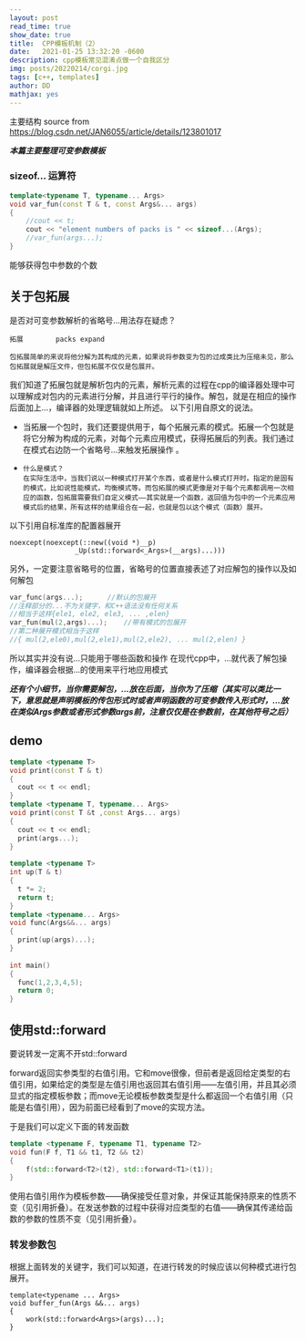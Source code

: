 ```yaml
---
layout: post
read_time: true
show_date: true
title:  CPP模板机制（2）
date:   2021-01-25 13:32:20 -0600
description: cpp模板常见混淆点做一个自我区分
img: posts/20220214/corgi.jpg
tags: [c++, templates]
author: DD
mathjax: yes
---
```


主要结构 source from https://blog.csdn.net/JAN6055/article/details/123801017

***本篇主要整理可变参数模板***

### sizeof... 运算符

```c++
template<typename T, typename... Args>  
void var_fun(const T & t, const Args&... args)
{
    //cout << t;
    cout << "element numbers of packs is " << sizeof...(Args);
    //var_fun(args...);
}

```
能够获得包中参数的个数

## 关于包拓展
是否对可变参数解析的省略号...用法存在疑虑？

```
拓展        packs expand

包拓展简单的来说将他分解为其构成的元素，如果说将参数变为包的过成类比为压缩未见，那么包拓展就是解压文件，但包拓展不仅仅是包展开。
```
我们知道了拓展包就是解析包内的元素，解析元素的过程在cpp的编译器处理中可以理解成对包内的元素进行分解，并且进行平行的操作。解包，就是在相应的操作后面加上...，编译器的处理逻辑就如上所述。
以下引用自原文的说法。
- 当拓展一个包时，我们还要提供用于，每个拓展元素的模式。拓展一个包就是将它分解为构成的元素，对每个元素应用模式，获得拓展后的列表。我们通过在模式右边防一个省略号...来触发拓展操作 。
- 
    ```
    什么是模式？
    在实际生活中，当我们说以一种模式打开某个东西，或者是什么模式打开时。指定的是固有的模式，比如说性能模式，均衡模式等。而包拓展的模式更像是对于每个元素都调用一次相应的函数，包拓展需要我们自定义模式——其实就是一个函数，返回值为包中的一个元素应用模式后的结果，所有这样的结果组合在一起，也就是包以这个模式（函数）展开。
    ```

以下引用自标准库的配置器展开
```
noexcept(noexcept(::new((void *)__p)
			    _Up(std::forward<_Args>(__args)...)))
```
另外，一定要注意省略号的位置，省略号的位置直接表述了对应解包的操作以及如何解包
```cpp
var_func(args...);      //默认的包展开
//注释部分的...不为关键字，和C++语法没有任何关系
//相当于这样{ele1, ele2, ele3, ... ,elen}
var_fun(mul(2,args)...);    //带有模式的包展开
//第二种展开模式相当于这样
//{ mul(2,ele0),mul(2,ele1),mul(2,ele2), ... mul(2,elen) }
```
所以其实并没有说...只能用于哪些函数和操作
在现代cpp中，...就代表了解包操作，编译器会根据...的使用来平行地应用模式

***还有个小细节，当你需要解包，...放在后面，当你为了压缩（其实可以类比一下，意思就是声明模板的传包形式时或者声明函数的可变参数传入形式时，...放在类似Args参数或者形式参数args前，注意仅仅是在参数前，在其他符号之后）***

## demo
```cpp
template <typename T>
void print(const T & t)
{
  cout << t << endl;
}
template <typename T, typename... Args>
void print(const T &t ,const Args... args)
{
  cout << t << endl;
  print(args...);
}
 
template <typename T>
int up(T & t)
{
  t *= 2;
  return t;
}
template <typename... Args>
void func(Args&&... args)
{
  print(up(args)...);
}
 
int main()
{
  func(1,2,3,4,5);
  return 0;
}
```
## 使用std::forward 
要说转发一定离不开std::forward

forward返回实参类型的右值引用。它和move很像，但前者是返回给定类型的右值引用，如果给定的类型是左值引用也返回其右值引用——左值引用，并且其必须显式的指定模板参数；而move无论模板参数类型是什么都返回一个右值引用（只能是右值引用），因为前面已经看到了move的实现方法。

于是我们可以定义下面的转发函数

```cpp
template <typename F, typename T1, typename T2>
void fun(F f, T1 && t1, T2 && t2)
{
    f(std::forward<T2>(t2), std::forward<T1>(t1));
}
```
使用右值引用作为模板参数——确保接受任意对象，并保证其能保持原来的性质不变（见引用折叠）。在发送参数的过程中获得对应类型的右值——确保其传递给函数的参数的性质不变（见引用折叠）。

### 转发参数包 

根据上面转发的关键字，我们可以知道，在进行转发的时候应该以何种模式进行包展开。
```
template<typename ... Args>
void buffer_fun(Args &&... args)
{
    work(std::forward<Args>(args)...);
}
```